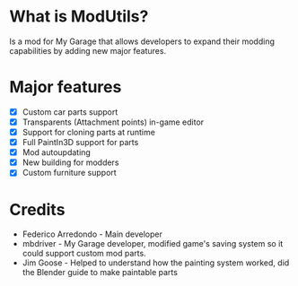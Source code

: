 # What is ModUtils?

Is a mod for My Garage that allows developers to expand their modding capabilities by adding new major features.

# Major features
- [x] Custom car parts support
- [x] Transparents (Attachment points) in-game editor
- [x] Support for cloning parts at runtime
- [x] Full PaintIn3D support for parts
- [x] Mod autoupdating
- [x] New building for modders
- [x] Custom furniture support

# Credits
- Federico Arredondo - Main developer
- mbdriver - My Garage developer, modified game's saving system so it could support custom mod parts.
- Jim Goose - Helped to understand how the painting system worked, did the Blender guide to make paintable parts